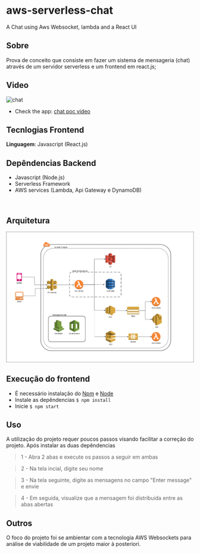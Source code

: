 # aws-serverless-chat

A Chat using Aws Websocket, lambda and a React UI

## Sobre

Prova de conceito que consiste em fazer um sistema de mensageria (chat) através de um servidor serverless e um frontend em react.js;

## Video

<img src="./public/chat.gif" alt="chat" width="700px" />

- Check the app: [chat poc video](https://youtu.be/dEyua8kKb5g)

## Tecnlogias Frontend

**Linguagem**: Javascript (React.js)
<br>

## Depêndencias Backend

- Javascript (Node.js)
- Serverless Framework
- AWS services (Lambda, Api Gateway e DynamoDB)

<br>

## Arquitetura

<img src="./images/archtecture.png" width="800" />

## Execução do frontend

- É necessário instalação do [Npm](https://docs.npmjs.com/cli/install) e [Node](https://nodejs.org/en/download/)
- Instale as depêndencias `$ npm install`
- Inicie `$ npm start`

## Uso

A utilização do projeto requer poucos passos visando facilitar a correção do projeto. Após instalar as duas depêndencias

> 1 - Abra 2 abas e execute os passos a seguir em ambas

> 2 - Na tela incial, digite seu nome

> 3 - Na tela seguinte, digite as mensagens no campo "Enter message" e envie

> 4 - Em seguida, visualize que a mensagem foi distribuida entre as abas abertas

## Outros

O foco do projeto foi se ambientar com a tecnologia AWS Websockets para análise de viabilidade de um projeto maior à posteriori.

